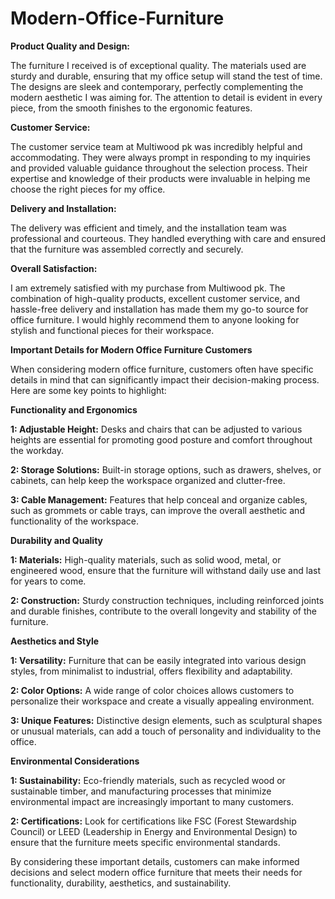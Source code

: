 # Modern-Office-Furniture

**Product Quality and Design:**

The furniture I received is of exceptional quality. The materials used are sturdy and durable, ensuring that my office setup will stand the test of time. The designs are sleek and contemporary, perfectly complementing the modern aesthetic I was aiming for. The attention to detail is evident in every piece, from the smooth finishes to the ergonomic features.

**Customer Service:**

The customer service team at Multiwood pk was incredibly helpful and accommodating. They were always prompt in responding to my inquiries and provided valuable guidance throughout the selection process. Their expertise and knowledge of their products were invaluable in helping me choose the right pieces for my office.

**Delivery and Installation:**

The delivery was efficient and timely, and the installation team was professional and courteous. They handled everything with care and ensured that the furniture was assembled correctly and securely.

**Overall Satisfaction:**

I am extremely satisfied with my purchase from Multiwood pk. The combination of high-quality products, excellent customer service, and hassle-free delivery and installation has made them my go-to source for office furniture. I would highly recommend them to anyone looking for stylish and functional pieces for their workspace.

**Important Details for Modern Office Furniture Customers**

When considering modern office furniture, customers often have specific details in mind that can significantly impact their decision-making process. Here are some key points to highlight:

**Functionality and Ergonomics**

**1: Adjustable Height:** Desks and chairs that can be adjusted to various heights are essential for promoting good posture and comfort throughout the workday.

**2: Storage Solutions:** Built-in storage options, such as drawers, shelves, or cabinets, can help keep the workspace organized and clutter-free.

**3: Cable Management:** Features that help conceal and organize cables, such as grommets or cable trays, can improve the overall aesthetic and functionality of the workspace.

**Durability and Quality**

**1: Materials:** High-quality materials, such as solid wood, metal, or engineered wood, ensure that the furniture will withstand daily use and last for years to come.

**2: Construction:** Sturdy construction techniques, including reinforced joints and durable finishes, contribute to the overall longevity and stability of the furniture.

**Aesthetics and Style**

**1: Versatility:** Furniture that can be easily integrated into various design styles, from minimalist to industrial, offers flexibility and adaptability.

**2: Color Options:** A wide range of color choices allows customers to personalize their workspace and create a visually appealing environment.

**3: Unique Features:** Distinctive design elements, such as sculptural shapes or unusual materials, can add a touch of personality and individuality to the office.

**Environmental Considerations**

**1: Sustainability:** Eco-friendly materials, such as recycled wood or sustainable timber, and manufacturing processes that minimize environmental impact are increasingly important to many customers.

**2: Certifications:** Look for certifications like FSC (Forest Stewardship Council) or LEED (Leadership in Energy and Environmental Design) to ensure that the furniture meets specific environmental standards.

By considering these important details, customers can make informed decisions and select modern office furniture that meets their needs for functionality, durability, aesthetics, and sustainability.
